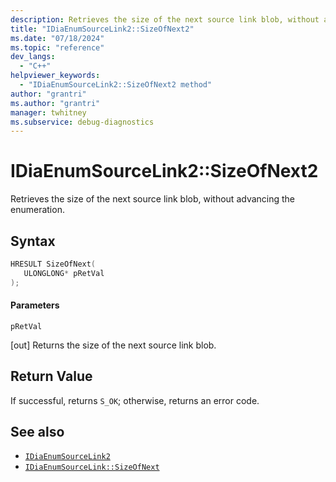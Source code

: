 ```yaml
---
description: Retrieves the size of the next source link blob, without advancing the enumeration. Method of IDiaEnumSourceLink2.
title: "IDiaEnumSourceLink2::SizeOfNext2"
ms.date: "07/18/2024"
ms.topic: "reference"
dev_langs:
  - "C++"
helpviewer_keywords:
  - "IDiaEnumSourceLink2::SizeOfNext2 method"
author: "grantri"
ms.author: "grantri"
manager: twhitney
ms.subservice: debug-diagnostics
---
```


# IDiaEnumSourceLink2::SizeOfNext2

Retrieves the size of the next source link blob, without advancing the enumeration.

## Syntax

```c++
HRESULT SizeOfNext(
   ULONGLONG* pRetVal
);
```

#### Parameters

 `pRetVal`

[out] Returns the size of the next source link blob.

## Return Value

If successful, returns `S_OK`; otherwise, returns an error code.

## See also

- [`IDiaEnumSourceLink2`](../../debugger/debug-interface-access/idiaenumsourcelink2.md)
- [`IDiaEnumSourceLink::SizeOfNext`](../../debugger/debug-interface-access/idiaenumsourcelink-sizeofnext.md)
